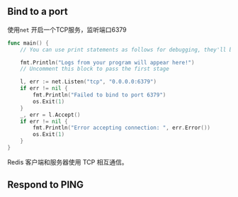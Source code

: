 ## Bind to a port

使用`net` 开启一个TCP服务，监听端口6379
```go
func main() {
    // You can use print statements as follows for debugging, they'll be visible when running tests.

    fmt.Println("Logs from your program will appear here!")
    // Uncomment this block to pass the first stage

    l, err := net.Listen("tcp", "0.0.0.0:6379")
    if err != nil {
        fmt.Println("Failed to bind to port 6379")
        os.Exit(1)
    }
    _, err = l.Accept()
    if err != nil {
        fmt.Println("Error accepting connection: ", err.Error())
        os.Exit(1)
    }
}
```

Redis 客户端和服务器使用 TCP 相互通信。

## Respond to PING
